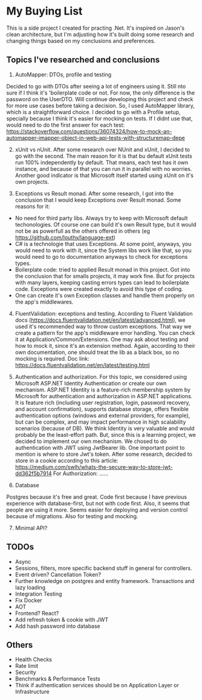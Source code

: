 # My Buying List

This is a side project I created for practing .Net. It's inspired on Jason's clean architecture, but I'm adjusting how it's built doing some research and changing things based on my conclusions and preferences.

## Topics I've researched and conclusions
1. AutoMapper: DTOs, profile and testing

Decided to go with DTOs after seeing a lot of engineers using it. Still nto sure if I think it's 'boilerplate code or not. For now, the only difference is the password on the UserDTO. Will continue developing this project and check for more use cases before taking a decision.
So, I used AutoMapper library, which is a straightforward choice. I decided to go with a Profile setup, specially because I think it's easier for mocking on tests. If I didnt use that, would need to do the first answer for each test: https://stackoverflow.com/questions/36074324/how-to-mock-an-automapper-imapper-object-in-web-api-tests-with-structuremap-depe

2. xUnit vs nUnit.
After some research over NUnit and xUnit, I decided to go with the second. The main reason for it is that bu default xUnit tests run 100% independently by default. That means, each test has it own instance, and because of that you can run it in parallel with no worries.
Another good indicator is that Microsoft itself started using xUnit on it's own projects.

3. Exceptions vs Result monad.
After some research, I got into the conclusion that I would keep Exceptions over Result monad. Some reasons for it:
* No need for third party libs. Always try to keep with Microsoft default techonologies. Of course one can build it's own Result type, but it would not be as powerfull as the others offered in others (eg https://github.com/louthy/language-ext)
* C# is a technologie that uses Exceptions. At some point, anyways, you would need to work with it, since the System libs work like that, so you would need to go to documentation anyways to check for exceptions types.
* Boilerplate code: tried to applied Result monad in this project. Got into the conclusion that for smalls projects, it may work fine. But for projects with many layers, keeping casting errors types can lead to boilerplate code. Exceptions were created exactly to avoid this type of coding. 
* One can create it's own Exception classes and handle them properly on the app's middlewares. 

4. FluentValidation: exceptions and testing.
According to Fluent Validation docs (https://docs.fluentvalidation.net/en/latest/advanced.html), we used it's recommended way to throw custom exceptions. That way we create a pattern for the app's middleware error handling. You can check it at Application/Common/Extensions.
One may ask about testing and how to mock it, since it's an extension method. Again, according to their own documentation, one should treat the lib as a black box, so no mocking is required. Doc link: https://docs.fluentvalidation.net/en/latest/testing.html

5. Authentication and authorization.
For this topic, we considered using Microsoft ASP.NET Identity Authentication or create our own mechanism. 
ASP.NET Identity is a feature-rich membership system by Microsoft for authentication and authorization in ASP.NET applications. It is feature rich (including user registration, login, password recovery, and account confirmation), supports database storage, offers flexible authentication options (windows and external providers, for example), but can be complex, and may impact performance in high scalability scenarios (because of DB).
We think Identity is very valuable and would probably be the least-effort path. But, since this is a learning project, we decided to implement our own mechanism. We chosed to do authentication with JWT using JwtBearer lib.
One important point to mention is where to store Jwt's token. After some research, decided to store in a cookie according to this article: https://medium.com/swlh/whats-the-secure-way-to-store-jwt-dd362f5b7914
For Authorization: ......

6. Database

Postgres because it's free and great. Code first because I have previous experience with database-first, but not with code first. Also, it seems that people are using it more. Seems easier for deploying and version control because of migrations. Also for testing and mocking.

7. Minimal API?

## TODOs
* Async
* Sessions, filters, more specific backend stuff in general for controllers.
* Event driven? Cancellation Token?
* Further knowledge on postgres and entity framework. Transactions and lazy loading
* Integration Testing
* Fix Docker
* AOT
* Frontend? React?
* Add refresh token & cookie with JWT
* Add hash password into database

## Others
* Health Checks
* Rate limit
* Security
* Benchmarks & Performance Tests
* Think if authentication services should be on Application Layer or Infrastructure